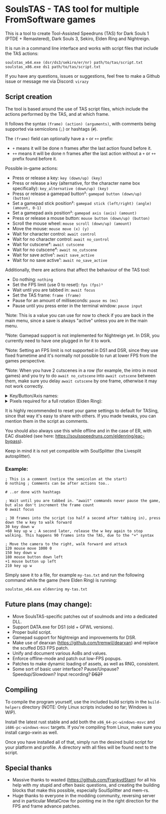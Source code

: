 # SoulsTAS - TAS tool for multiple FromSoftware games

This is a tool to create Tool-Assisted Speedruns (TAS) for Dark Souls 1 (PTDE + Remastered), Dark Souls 3, Sekiro, Elden Ring and Nightreign.

It is run in a command line interface and works with script files that include the TAS actions:
```
soulstas_x64.exe (dsr/ds3/sekiro/er/nr) path/to/tas/script.txt
soulstas_x86.exe ds1 path/to/tas/script.txt
```

If you have any questions, issues or suggestions, feel free to make a Github issue or message me via Discord: `virazy`


## Script creation
The tool is based around the use of TAS script files, which include the actions performed by the TAS, and at which frame.

It follows the syntax `(frame) (action) (arguments)`, with comments being supported via semicolons (`;`) or hashtags (`#`).

The `(frame)` field can optionally have a `+` or `++` prefix:
- `+` means it will be done n frames after the last action found before it.
- `++` means it will be done n frames after the last action without a `+` or `++` prefix found before it.

Possible in-game actions:
- Press or release a key: `key (down/up) (key)`
- Press or release a key (alternative, for the character name box specifically): `key_alternative (down/up) (key)`
- Press or release a gamepad button²: `gamepad button (down/up) (button)`
- Set a gamepad stick position²: `gamepad stick (left/right) (angle) (amount, 0-1)`
- Set a gamepad axis position²: `gamepad axis (axis) (amount)`
- Press or release a mouse button: `mouse button (down/up) (button)`
- Scroll the mouse wheel: `mouse scroll (down/up) (amount)`
- Move the mouse: `mouse move (x) (y)`
- Wait for character control: `await control`
- Wait for no character control: `await no_control`
- Wait for cutscene⁴: `await cutscene`
- Wait for no cutscene⁴: `await no_cutscene`
- Wait for save active¹: `await save_active`
- Wait for no save active¹: `await no_save_active`

Additionally, there are actions that affect the behaviour of the TAS tool:
- Do nothing: `nothing`
- Set the FPS limit (use 0 to reset): `fps (fps)³`
- Wait until you are tabbed in: `await focus`
- Set the TAS frame: `frame (frame)`
- Pause for an amount of milliseconds: `pause ms (ms)`
- Pause until you press enter in the terminal window: `pause input`

¹Note: This is a value you can use for now to check if you are back in the main menu, since a save is always "active" unless you are in the main menu.

²Note: Gamepad support is not implemented for Nightreign yet. In DSR, you currently need to have one plugged in for it to work.

³Note: Setting an FPS limit is not supported in DS1 and DSR, since they use fixed frametime and it's normally not possible to run at lower FPS from the games perspective.

⁴Note: When you have 2 cutscenes in a row (for example, the intro in most games) and you try to do `await no_cutscene` into `await cutscene` between them, make sure you delay `await cutscene` by one frame, otherwise it may not work correctly.

<details>
<summary>Key/Button/Axis names:</summary>
  
<br>
  
| Keyboard Key | Description |
| - | - |
| a-z, 0-9, f1-f12 | Self-Explanatory |
| shift / shift_left / shift_l | Left shift key |
| shift_right / shift_r | Right shift key |
| control / ctrl / control_left / ctrl_left / control_l / ctrl_l | Left control key |
| control_right / ctrl_right / control_r / ctrl_r | Right control key |
| alt / alt_left / alt_l | Left alt key |
| alt_right / alt_r | Right alt key |
| tab | Tab key |
| back / backspace | Backspace key |
| enter / return | Enter key |
| caps / capslock | Caps lock key |
| space | Space key |
| escape / esc | Escape key |
| arrow_up / up | Up arrow key |
| arrow_down / down | Down arrow key |
| arrow_left / left | Left arrow key |
| arrow_right / right | Right arrow key |

<br>

| Mouse Button | Description |
| - | - |
| left / l | Left mouse button |
| right / r | Right mouse button |
| middle / m | Middle mouse button |
| extra1 / e1 | First extra mouse button |
| extra2 / e2 | Second extra mouse button |

<br>

| Gamepad Button | Description |
| - | - |
| dpad_up / up | Up directional button |
| dpad_down / down | Down directional button |
| dpad_left / left | Left directional button |
| dpad_right / right | Right directional button |
| a / cross | A or "Cross" face button |
| b / circle | B or "Circle" face button |
| x / square | X or "Square" face button |
| y / triangle | Y or "Triangle" face button |
| start / options | Start or Options face button |
| select / share | Select or Share face button |
| stick_left / stick_l / l3 | Left stick press |
| stick_right / stick_r / r3 | Right stick press |
| shoulder_left / shoulder_l / l1 | Left shoulder button |
| shoulder_right / shoulder_r / r1 | Right shoulder button |

<br>

| Gamepad Axis | Limits | Description |
| - | - | - |
| stick_left_x / stick_l_x / left_x / l_x | -32768 to 32767 | Left stick, Horizontal axis |
| stick_left_y / stick_l_y / left_y / l_y | -32768 to 32767 | Left stick, Vertical axis |
| stick_right_x / stick_r_x / right_x / r_x | -32768 to 32767 | Right stick, Horizontal axis |
| stick_right_y / stick_r_y / right_y / r_y | -32768 to 32767 | Right stick, Vertical axis |
| trigger_left / trigger_l / l2 | 0 to 255 | Left trigger |
| trigger_right / trigger_r / r2 | 0 to 255 | Right trigger |
</details>

<details>
<summary>Pixels required for a full rotation (Elden Ring):</summary>
<br>
Here's a table of the amount of pixels of mouse movement required to do a full camera rotation, tested in Elden Ring.

Keep in mind the values don't always match up perfectly.
If you are using Windows, you need to double the value.

I recommend using 0 sensitivity for the best accuracy.

| Sensitivity | Pixels |
| - | - |
| 0 | 36000 |
| 1 | 12857 |
| 2 | 7826 |
| 3 | 5625 |
| 4 | 4390 |
| 5 | 3600 |
| 6 | 3051 |
| 7 | 2647 |
| 8 | 2338 |
| 9 | 2093 |
| 10 | 1895 |
</details>

It is highly recommended to reset your game settings to default for TASing, since that way it's easy to share with others. If you made tweaks, you can mention them in the script as comments.

You should also always use this while offline and in the case of ER, with EAC disabled (see here: https://soulsspeedruns.com/eldenring/eac-bypass).

Keep in mind it is not yet compatible with SoulSplitter (the Livesplit autosplitter).


### Example:
```
; This is a comment (notice the semicolon at the start)
0 nothing ; Comments can be after actions too..

# ..or done with hashtags

; Wait until you are tabbed in. "await" commands never pause the game, but also don't increment the frame count
0 await focus

; 30 frames into the script (so half a second after tabbing in), press down the w key to walk forward
30 key down w
+60 key up w ; A second later, release the w key again to stop walking. This happens 90 frames into the TAS, due to the "+" syntax

; Move the camera to the right, walk forward and attack
120 mouse move 1000 0
150 key down w
180 mouse button down left
+1 mouse button up left
210 key up w
```

Simply save it to a file, for example `my-tas.txt` and run the following command while the game (here Elden Ring) is running:
```
soulstas_x64.exe eldenring my-tas.txt
```

## Future plans (may change):
- Move SoulsTAS-specific patches out of soulmods and into a dedicated DLL.
- Support DATA.exe for DS1 (old + GFWL versions).
- Proper build script.
- Gamepad support for Nightreign and improvements for DSR.
- Make use of dearxan (https://github.com/tremwil/dearxan) and replace the scuffed DS3 FPS patch.
- Unify and document various AoBs and values.
- Enforce offline-mode and patch out low-FPS popups.
- Patches to make dynamic loading of assets, as well as RNG, consistent.
- Some sort of basic user interface? Pause/Unpause? Speedup/Slowdown? Input recording? ~~DS2?~~


## Compiling
To compile the program yourself, use the included build scripts in the `build-helpers` directory (NOTE: Only Linux scripts included so far; Windows is WIP).

Install the latest rust stable and add both the `x86_64-pc-windows-msvc` and `i686-pc-windows-msvc` targets. If you're compiling from Linux, make sure you install cargo-xwin as well.

Once you have installed all of that, simply run the desired build script for your platform and profile. A directory with all files will be found next to the script.


## Special thanks
- Massive thanks to wasted (https://github.com/FrankvdStam) for all his help with my stupid and often basic questions, and creating the building blocks that make this possible, especially SoulSplitter and mem-rs.
- Huge thanks to everyone in the modding community, reversing server and in particular MetalCrow for pointing me in the right direction for the FPS and frame advance patches.
